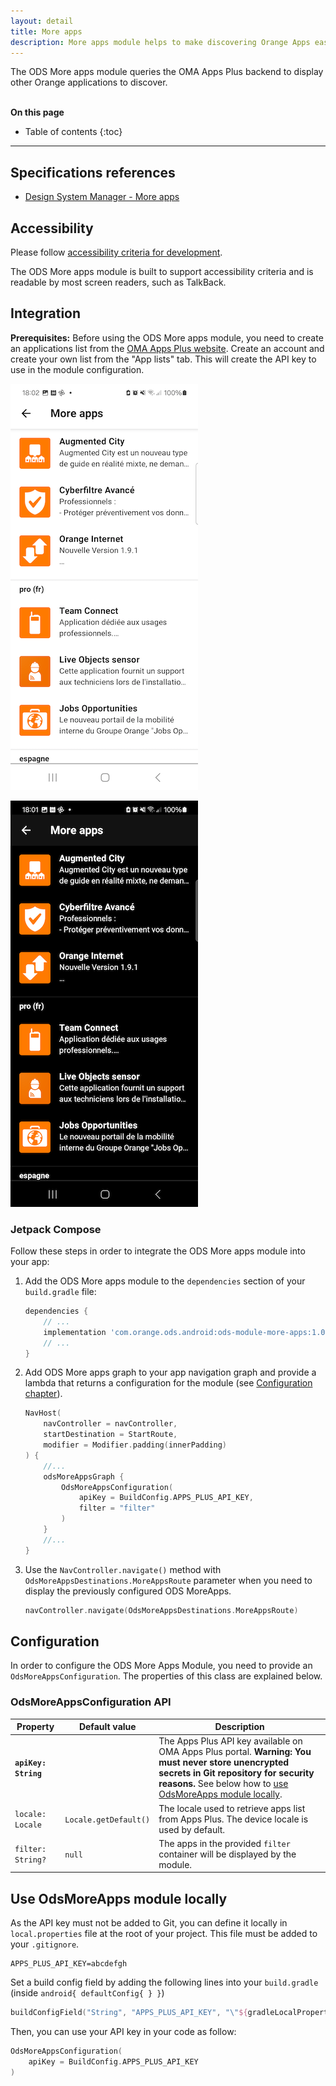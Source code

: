 ```yaml
---
layout: detail
title: More apps
description: More apps module helps to make discovering Orange Apps easier than ever.
---
```


The ODS More apps module queries the OMA Apps Plus backend to display other Orange applications to discover.

<br>**On this page**

* Table of contents
{:toc}

---

## Specifications references

- [Design System Manager - More apps](https://system.design.orange.com/0c1af118d/p/91bf01-more-apps)

## Accessibility

Please follow [accessibility criteria for development](https://a11y-guidelines.orange.com/en/mobile/android/development/).

The ODS More apps module is built to support accessibility criteria and is readable by most screen readers, such as TalkBack.

## Integration

**Prerequisites:** Before using the ODS More apps module, you need to create an applications list from the [OMA Apps Plus website](https://admin.appsplus-oma.apps-details.com). Create an account and create your own list from the "App lists" tab. This will create the API key to use in the module configuration.

![More apps light](images/moreApps_light.png)

![More apps dark](images/moreApps_dark.png)

### Jetpack Compose

Follow these steps in order to integrate the ODS More apps module into your app:

1. Add the ODS More apps module to the `dependencies` section of your `build.gradle` file:

    ```groovy
    dependencies {
        // ...
        implementation 'com.orange.ods.android:ods-module-more-apps:1.0.0'
        // ...
    }
    ```

2. Add ODS More apps graph to your app navigation graph and provide a lambda that returns a configuration for the module (see [Configuration chapter](#configuration)).

    ```kotlin
    NavHost(
        navController = navController,
        startDestination = StartRoute,
        modifier = Modifier.padding(innerPadding)
    ) {
        //...
        odsMoreAppsGraph {
            OdsMoreAppsConfiguration(
                apiKey = BuildConfig.APPS_PLUS_API_KEY,
                filter = "filter"
            )
        }
        //...
    }
    ```

3. Use the `NavController.navigate()` method with `OdsMoreAppsDestinations.MoreAppsRoute` parameter when you need to display the previously configured ODS MoreApps.

   ```kotlin
   navController.navigate(OdsMoreAppsDestinations.MoreAppsRoute)
   ```

## Configuration

In order to configure the ODS More Apps Module, you need to provide an `OdsMoreAppsConfiguration`. The properties of this class are explained below.

### OdsMoreAppsConfiguration API

| Property                | Default&nbsp;value    | Description                                                                                                                                               |
|-------------------------|-----------------------|-----------------------------------------------------------------------------------------------------------------------------------------------------------|
| <b>`apiKey: String`</b> |                       | The Apps Plus API key available on OMA Apps Plus portal. <b>Warning: You must never store unencrypted secrets in Git repository for security reasons.</b> See below how to [use OdsMoreApps module locally](#use-odsmoreapps-module-locally). |
| `locale: Locale`        | `Locale.getDefault()` | The locale used to retrieve apps list from Apps Plus. The device locale is used by default.                                                               |
| `filter: String?`       | `null`                | The apps in the provided `filter` container will be displayed by the module.                                                                              |

## Use OdsMoreApps module locally 

As the API key must not be added to Git, you can define it locally in `local.properties` file at the root of your project. This file must be added to your `.gitignore`.

```
APPS_PLUS_API_KEY=abcdefgh
```

Set a build config field by adding the following lines into your `build.gradle` (inside `android{ defaultConfig{ } }`)

```kotlin
buildConfigField("String", "APPS_PLUS_API_KEY", "\"${gradleLocalProperties(rootDir, providers).getProperty("APPS_PLUS_API_KEY")}\"")
```

Then, you can use your API key in your code as follow:

```kotlin
OdsMoreAppsConfiguration(
    apiKey = BuildConfig.APPS_PLUS_API_KEY
)
```